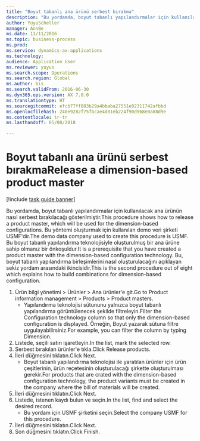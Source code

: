 ```yaml
--- 
title: "Boyut tabanlı ana ürünü serbest bırakma"
description: "Bu yordamda, boyut tabanlı yapılandırmalar için kullanılacak ana ürünün nasıl serbest bırakılacağı gösterilmiştir."
author: YuyuScheller
manager: AnnBe
ms.date: 11/11/2016
ms.topic: business-process
ms.prod: 
ms.service: dynamics-ax-applications
ms.technology: 
audience: Application User
ms.reviewer: yuyus
ms.search.scope: Operations
ms.search.region: Global
ms.author: bis
ms.search.validFrom: 2016-06-30
ms.dyn365.ops.version: AX 7.0.0
ms.translationtype: HT
ms.sourcegitcommit: efcb77ff883b29a4bbaba27551e02311742afbbd
ms.openlocfilehash: 240e9282f75fbcae4d81eb224f90d968e0a88d9e
ms.contentlocale: tr-tr
ms.lasthandoff: 05/08/2018

---
```

# <a name="release-a-dimension-based-product-master"></a><span data-ttu-id="b79d8-103">Boyut tabanlı ana ürünü serbest bırakma</span><span class="sxs-lookup"><span data-stu-id="b79d8-103">Release a dimension-based product master</span></span>

[!include [task guide banner](../../includes/task-guide-banner.md)]

<span data-ttu-id="b79d8-104">Bu yordamda, boyut tabanlı yapılandırmalar için kullanılacak ana ürünün nasıl serbest bırakılacağı gösterilmiştir.</span><span class="sxs-lookup"><span data-stu-id="b79d8-104">This procedure shows how to release a product master, which will be used for the dimension-based configurations.</span></span> <span data-ttu-id="b79d8-105">Bu yöntemi oluşturmak için kullanılan demo veri şirketi USMF'dir.</span><span class="sxs-lookup"><span data-stu-id="b79d8-105">The demo data company used to create this procedure is USMF.</span></span> <span data-ttu-id="b79d8-106">Bu boyut tabanlı yapılandırma teknolojisiyle oluşturulmuş bir ana ürüne sahip olmanız bir önkoşuldur.</span><span class="sxs-lookup"><span data-stu-id="b79d8-106">It is a prerequisite that you have created a product master with the dimension-based configuration technology.</span></span> <span data-ttu-id="b79d8-107">Bu, boyut tabanlı yapılandırma birleşimlerini nasıl oluşturulacağını açıklayan sekiz yordam arasındaki ikincisidir.</span><span class="sxs-lookup"><span data-stu-id="b79d8-107">This is the second procedure out of eight which explains how to build combinations for dimension-based configuration.</span></span>

1. <span data-ttu-id="b79d8-108">Ürün bilgi yönetimi > Ürünler > Ana ürünler'e git.</span><span class="sxs-lookup"><span data-stu-id="b79d8-108">Go to Product information management > Products > Product masters.</span></span>
    * <span data-ttu-id="b79d8-109">Yapılandırma teknolojisi sütununu yalnızca boyut tabanlı yapılandırma görüntülenecek şekilde filtreleyin.</span><span class="sxs-lookup"><span data-stu-id="b79d8-109">Filter the Configuration technology column so that only the dimension-based configuration is displayed.</span></span> <span data-ttu-id="b79d8-110">Örneğin, Boyut yazarak sütuna filtre uygulayabilirsiniz.</span><span class="sxs-lookup"><span data-stu-id="b79d8-110">For example, you can filter the column by typing Dimension.</span></span>    
2. <span data-ttu-id="b79d8-111">Listede, seçili satırı işaretleyin.</span><span class="sxs-lookup"><span data-stu-id="b79d8-111">In the list, mark the selected row.</span></span>
3. <span data-ttu-id="b79d8-112">Serbest bırakılan ürünler'e tıkla.</span><span class="sxs-lookup"><span data-stu-id="b79d8-112">Click Release products.</span></span>
4. <span data-ttu-id="b79d8-113">İleri düğmesini tıklatın.</span><span class="sxs-lookup"><span data-stu-id="b79d8-113">Click Next.</span></span>
    * <span data-ttu-id="b79d8-114">Boyut tabanlı yapılandırma teknolojisi ile yaratılan ürünler için ürün çeşitlerinin, ürün reçetesinin oluşturulacağı şirkette oluşturulması gerekir.</span><span class="sxs-lookup"><span data-stu-id="b79d8-114">For products that are crated with the dimension-based configuration technology, the product variants must be created in the company where the bill of materials will be created.</span></span>  
5. <span data-ttu-id="b79d8-115">İleri düğmesini tıklatın.</span><span class="sxs-lookup"><span data-stu-id="b79d8-115">Click Next.</span></span>
6. <span data-ttu-id="b79d8-116">Listede, istenen kaydı bulun ve seçin.</span><span class="sxs-lookup"><span data-stu-id="b79d8-116">In the list, find and select the desired record.</span></span>
    * <span data-ttu-id="b79d8-117">Bu yordam için USMF şirketini seçin.</span><span class="sxs-lookup"><span data-stu-id="b79d8-117">Select the company USMF for this procedure.</span></span>  
7. <span data-ttu-id="b79d8-118">İleri düğmesini tıklatın.</span><span class="sxs-lookup"><span data-stu-id="b79d8-118">Click Next.</span></span>
8. <span data-ttu-id="b79d8-119">Son düğmesini tıklatın.</span><span class="sxs-lookup"><span data-stu-id="b79d8-119">Click Finish.</span></span>


